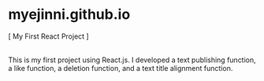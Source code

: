 # myejinni.github.io

<p>[ My First React Project ]<p>
<br>
This is my first project using React.js. I developed a text publishing function, a like function, a deletion function, and a text title alignment function.
